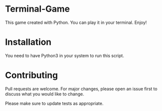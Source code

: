 # Terminal-Game
This game created with Python. You can play it in your terminal. Enjoy!

# Installation
You need to have Python3 in your system to run this script.

# Contributing
Pull requests are welcome. For major changes, please open an issue first to discuss what you would like to change.

Please make sure to update tests as appropriate.

